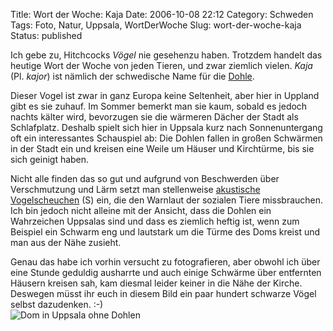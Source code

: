 Title: Wort der Woche: Kaja
Date: 2006-10-08 22:12
Category: Schweden
Tags: Foto, Natur, Uppsala, WortDerWoche
Slug: wort-der-woche-kaja
Status: published

Ich gebe zu, Hitchcocks *Vögel* nie gesehenzu haben. Trotzdem handelt
das heutige Wort der Woche von jeden Tieren, und zwar ziemlich vielen.
*Kaja* (Pl. *kajor*) ist nämlich der schwedische Name für die
[Dohle](http://de.wikipedia.org/wiki/Dohle_%28Vogel%29).

Dieser Vogel ist zwar in ganz Europa keine Seltenheit, aber hier in
Uppland gibt es sie zuhauf. Im Sommer bemerkt man sie kaum, sobald es
jedoch nachts kälter wird, bevorzugen sie die wärmeren Dächer der Stadt
als Schlafplatz. Deshalb spielt sich hier in Uppsala kurz nach
Sonnenuntergang oft ein interessantes Schauspiel ab: Die Dohlen fallen
in großen Schwärmen in der Stadt ein und kreisen eine Weile um Häuser
und Kirchtürme, bis sie sich geinigt haben.

Nicht alle finden das so gut und aufgrund von Beschwerden über
Verschmutzung und Lärm setzt man stellenweise [akustische
Vogelscheuchen](http://svt.se/svt/jsp/Crosslink.jsp?d=6107&a=442678) (S)
ein, die den Warnlaut der sozialen Tiere missbrauchen. Ich bin jedoch
nicht alleine mit der Ansicht, dass die Dohlen ein Wahrzeichen Uppsalas
sind und dass es ziemlich heftig ist, wenn zum Beispiel ein Schwarm eng
und lautstark um die Türme des Doms kreist und man aus der Nähe zusieht.

Genau das habe ich vorhin versucht zu fotografieren, aber obwohl ich
über eine Stunde geduldig ausharrte und auch einige Schwärme über
entfernten Häusern kreisen sah, kam diesmal leider keiner in die Nähe
der Kirche. Deswegen müsst ihr euch in diesem Bild ein paar hundert
schwarze Vögel selbst dazudenken. :-)  
![Dom in Uppsala ohne
Dohlen](/pic/ingakajor.jpg "Dom in Uppsala ohne Dohlen")


